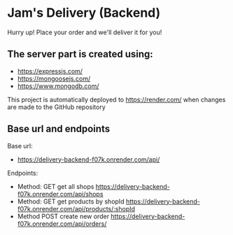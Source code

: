 # Jam's Delivery (Backend)

Hurry up! Place your order and we'll deliver it for you!

## The server part is created using:
- https://expressjs.com/
- https://mongoosejs.com/
- https://www.mongodb.com/

This project is automatically deployed to https://render.com/ when changes are made to the GitHub repository

## Base url and endpoints

Base url: 
- https://delivery-backend-f07k.onrender.com/api/

Endpoints:

- Method: GET    get all shops  https://delivery-backend-f07k.onrender.com/api/shops
- Method: GET    get products by shopId  https://delivery-backend-f07k.onrender.com/api/products/:shopId
- Method POST    create new order https://delivery-backend-f07k.onrender.com/api/orders/
